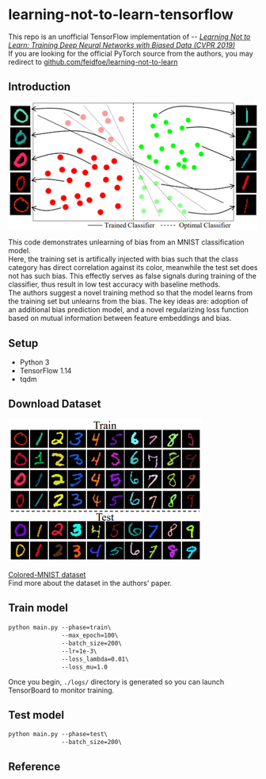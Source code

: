 # learning-not-to-learn-tensorflow

This repo is an unofficial TensorFlow implementation of -- [*Learning Not to Learn: 
Training Deep Neural Networks with Biased Data (CVPR 2019)*](https://arxiv.org/abs/1812.10352)  
If you are looking for the official PyTorch source from the authors, you may redirect to [github.com/feidfoe/learning-not-to-learn](https://github.com/feidfoe/learning-not-to-learn)

## Introduction

![learning-not-to-learn-figure](./figure1.png)

This code demonstrates unlearning of bias from an MNIST classification model.  
Here, the training set is artifically injected with bias such that the class category has direct correlation against its color, meanwhile the test set does not has such bias. This effectly serves as false signals during training of the classifier, thus result in low test accuracy with baseline methods.  
The authors suggest a novel training method so that the model learns from the training set but unlearns from the bias. The key ideas are: adoption of an additional bias prediction model, and a novel regularizing loss function based on mutual information between feature embeddings and bias.

## Setup
- Python 3
- TensorFlow 1.14
- tqdm

## Download Dataset
![Colored-MNIST](./colored-mnist-example.png)

[Colored-MNIST dataset](https://drive.google.com/file/d/11K-GmFD5cg3_KTtyBRkj9VBEnHl-hx_Q/view?usp=sharing)  
Find more about the dataset in the authors' paper.  

## Train model
```
python main.py --phase=train\
               --max_epoch=100\
               --batch_size=200\
               --lr=1e-3\
               --loss_lambda=0.01\
               --loss_mu=1.0
```
Once you begin, `./logs/` directory is generated so you can launch TensorBoard to monitor training.

## Test model
```
python main.py --phase=test\
               --batch_size=200\
```

## Reference
